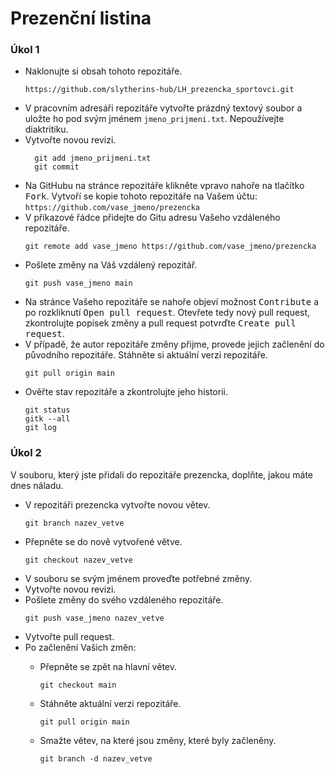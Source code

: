# Prezenční listina

### Úkol 1
* Naklonujte si obsah tohoto repozitáře.
  ```
  https://github.com/slytherins-hub/LH_prezencka_sportovci.git
  ```
* V pracovním adresáři repozitáře vytvořte prázdný textový soubor a uložte ho pod svým jménem `jmeno_prijmeni.txt`. Nepoužívejte diaktritiku.
* Vytvořte novou revizi.
  ```
    git add jmeno_prijmeni.txt
    git commit
  ```
* Na GitHubu na stránce repozitáře klikněte vpravo nahoře na tlačítko <kbd>Fork</kbd>. Vytvoří se kopie tohoto repozitáře na Vašem účtu:
  `https://github.com/vase_jmeno/prezencka`
* V příkazové řádce přidejte do Gitu adresu Vašeho vzdáleného repozitáře.
  ```
  git remote add vase_jmeno https://github.com/vase_jmeno/prezencka
  ```
* Pošlete změny na Váš vzdálený repozitář.
  ```
  git push vase_jmeno main
  ```
* Na stránce Vašeho repozitáře se nahoře objeví možnost <kbd>Contribute</kbd> a po rozkliknutí <kbd>Open pull request</kbd>.
  Otevřete tedy nový pull request, zkontrolujte popisek změny a pull request potvrďte <kbd>Create pull request</kbd>.
* V případě, že autor repozitáře změny přijme, provede jejich začlenění do původního repozitáře.
  Stáhněte si aktuální verzi repozitáře.
  ```
  git pull origin main
  ```
* Ověřte stav repozitáře a zkontrolujte jeho historii.
  ```
  git status
  gitk --all
  git log
  ```


### Úkol 2
V souboru, který jste přidali do repozitáře prezencka, doplňte, jakou máte dnes náladu.

* V repozitáři prezencka vytvořte novou větev.
  ```
  git branch nazev_vetve
  ```
* Přepněte se do nově vytvořené větve.
  ```
  git checkout nazev_vetve
  ```
* V souboru se svým jménem proveďte potřebné změny.
* Vytvořte novou revizi.
* Pošlete změny do svého vzdáleného repozitáře.
  ```
  git push vase_jmeno nazev_vetve
  ```
* Vytvořte pull request.
* Po začlenění Vašich změn:
    * Přepněte se zpět na hlavní větev.

      ```
      git checkout main
      ```
    * Stáhněte aktuální verzi repozitáře.

      ```
      git pull origin main
      ```
    * Smažte větev, na které jsou změny, které byly začleněny.

      ```
      git branch -d nazev_vetve
      ```
